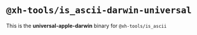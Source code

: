 # `@xh-tools/is_ascii-darwin-universal`

This is the **universal-apple-darwin** binary for `@xh-tools/is_ascii`
